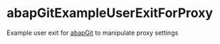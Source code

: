 # abapGitExampleUserExitForProxy
Example user exit for [abapGit](https://github.com/larshp/abapGit) to manipulate proxy settings
